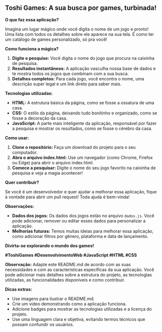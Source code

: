 ##  Toshi Games: A sua busca por games, turbinada! 

**O que faz essa aplicação?**

Imagina um lugar mágico onde você digita o nome de um jogo e pronto! Uma lista com todos os detalhes sobre ele aparece na sua tela. É como ter um catálogo de games personalizado, só pra você! 

**Como funciona a mágica?**

1. **Digite e pesquise:** Você digita o nome do jogo que procura na caixinha de pesquisa.
2. **Resultados instantâneos:** A aplicação vasculha nossa base de dados e te mostra todos os jogos que combinam com a sua busca.
3. **Detalhes completos:** Para cada jogo, você encontra o nome, uma descrição super legal e um link direto para saber mais.

**Tecnologias utilizadas:**

* **HTML:** A estrutura básica da página, como se fosse a ossatura de uma casa.
* **CSS:** O estilo da página, deixando tudo bonitinho e organizado, como se fosse a decoração da casa.
* **JavaScript:** A parte mais inteligente da aplicação, responsável por fazer a pesquisa e mostrar os resultados, como se fosse o cérebro da casa.

**Como usar:**

1. **Clone o repositório:** Faça um download do projeto para o seu computador.
2. **Abra o arquivo index.html:** Use um navegador (como Chrome, Firefox ou Edge) para abrir o arquivo index.html.
3. **Comece a pesquisar:** Digite o nome do seu jogo favorito na caixinha de pesquisa e veja a magia acontecer!

**Quer contribuir?**

Se você é um desenvolvedor e quer ajudar a melhorar essa aplicação, fique à vontade para abrir um pull request! Toda ajuda é bem-vinda! 

**Observações:**

* **Dados dos jogos:** Os dados dos jogos estão no arquivo `dados.js`. Você pode adicionar, remover ou editar esses dados para personalizar a aplicação.
* **Melhorias futuras:** Temos muitas ideias para melhorar essa aplicação, como adicionar filtros por gênero, plataforma e data de lançamento.

**Divirta-se explorando o mundo dos games!** 

**#ToshiGames #DesenvolvimentoWeb #JavaScript #HTML #CSS**

**Observação:** Adapte este README.md de acordo com as suas necessidades e com as características específicas da sua aplicação. Você pode adicionar mais detalhes sobre a estrutura do projeto, as tecnologias utilizadas, as funcionalidades disponíveis e como contribuir.

**Dicas extras:**

* Use imagens para ilustrar o README.md.
* Crie um vídeo demonstrando como a aplicação funciona.
* Adicione badges para mostrar as tecnologias utilizadas e a licença do projeto.
* Use uma linguagem clara e objetiva, evitando termos técnicos que possam confundir os usuários.

